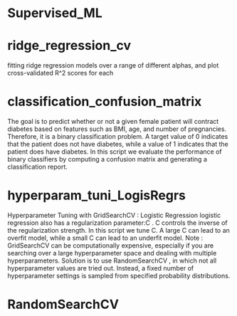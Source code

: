 # Supervised_ML



# ridge_regression_cv
 fitting ridge regression models over a range of different alphas, and plot cross-validated R^2  scores for each
 
 
# classification_confusion_matrix
The goal is to predict whether or not a given female patient will contract diabetes based on features such as BMI, age, and number of pregnancies. Therefore, it is a binary classification problem. A target value of 0 indicates that the patient does not have diabetes, while a value of 1 indicates that the patient does have diabetes. In this script we evaluate the performance of binary classifiers by computing a confusion matrix and generating a classification report.

# hyperparam_tuni_LogisRegrs
Hyperparameter Tuning with GridSearchCV : Logistic Regression
 logistic regression also has a regularization parameter:C . C controls the inverse of the regularization strength. In this script we tune C.
 A large C can lead to an overfit model, while a small C can lead to an underfit model.
Note : GridSearchCV can be computationally expensive, especially if you are searching over a large hyperparameter space and dealing with multiple hyperparameters. Solution is to use RandomSearchCV , in which not all hyperparameter values are tried out. Instead, a fixed number of hyperparameter settings is sampled from specified probability distributions.

# RandomSearchCV
